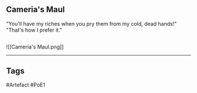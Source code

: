 ## Cameria's Maul
"You'll have my riches when you pry them from my cold, dead hands!"
"That's how I prefer it."
##
![[Cameria's Maul.png]]

---
## Tags
#Artefact
#PoE1